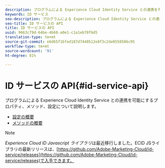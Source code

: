 ```yaml
---
description: プログラムによる Experience Cloud Identity Service との連携を可能にするプロパティ、メソッド、設定について説明します。
keywords: ID サービス
seo-description: プログラムによる Experience Cloud Identity Service との連携を可能にするプロパティ、メソッド、設定について説明します。
seo-title: ID サービスの API
title: ID サービスの API
uuid: 9663cf9d-64be-4b68-a0e1-c1a1eb70fbd5
translation-type: tm+mt
source-git-commit: e6d65f1bfed187d7440512e8f3c2de0550506c95
workflow-type: tm+mt
source-wordcount: '91'
ht-degree: 81%

---
```



# ID サービスの API{#id-service-api}

プログラムによる Experience Cloud Identity Service との連携を可能にするプロパティ、メソッド、設定について説明します。

* [設定の概要](function-vars/function-vars.md)
* [メソッドの概要](get-set/get-set.md)

>[!NOTE]
>
>*Experience Cloud ID Javascript ライブラリ*&#x200B;は最近移行しました。ECID JSライブラリの最新リリースは、[https://github.com/Adobe-Marketing-Cloud/id-service/releases](https://github.com/Adobe-Marketing-Cloud/id-service/releases)で入手できます。


